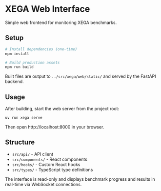 # XEGA Web Interface

Simple web frontend for monitoring XEGA benchmarks.

## Setup

```bash
# Install dependencies (one-time)
npm install

# Build production assets
npm run build
```

Built files are output to `../src/xega/web/static/` and served by the FastAPI backend.

## Usage

After building, start the web server from the project root:

```bash
uv run xega serve
```

Then open http://localhost:8000 in your browser.

## Structure

- `src/api/` - API client
- `src/components/` - React components  
- `src/hooks/` - Custom React hooks
- `src/types/` - TypeScript type definitions

The interface is read-only and displays benchmark progress and results in real-time via WebSocket connections.